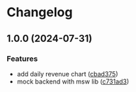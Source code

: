 # Changelog

## 1.0.0 (2024-07-31)


### Features

* add daily revenue chart ([cbad375](https://github.com/pure-js/ad-network-report/commit/cbad3753fc44058f9ad6837518504b1040f254dd))
* mock backend with msw lib ([c731ad3](https://github.com/pure-js/ad-network-report/commit/c731ad30ddaa4f29e9db82c2cc4ec4fe8285544d))
